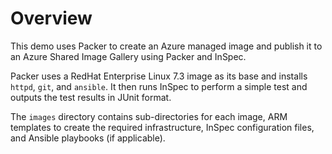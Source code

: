 # Overview
This demo uses Packer to create an Azure managed image and publish it to an Azure Shared Image Gallery using Packer and InSpec.

Packer uses a RedHat Enterprise Linux 7.3 image as its base and installs `httpd`, `git`, and `ansible`. It then runs InSpec to perform a simple test and outputs the test results in JUnit format.

The `images` directory contains sub-directories for each image, ARM templates to create the required infrastructure, InSpec configuration files, and Ansible playbooks (if applicable).

